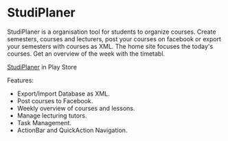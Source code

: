 StudiPlaner
===========

StudiPlaner is a organisation tool for students to organize courses. Create semesters, courses and lecturers, post your courses on facebook or export your semesters with courses as XML. The home site  focuses the today's courses. Get an overview of the week with the timetabl.

<a href="http://play.google.com/store/apps/details?id=com.studiplaner">StudiPlaner</a> in Play Store

Features:
- Export/Import Database as XML.
- Post courses to Facebook.
- Weekly overview of courses and lessons.
- Manage lecturing tutors.
- Task Management.
- ActionBar and QuickAction Navigation.
